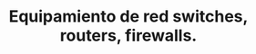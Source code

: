 ---
title: Equipamiento de red switches, routers, firewalls.
description: Manual de Organización de Centros de Cómputo
---